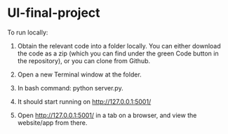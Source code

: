 # UI-final-project

To run locally: 

1) Obtain the relevant code into a folder locally. You can either download the code as a zip (which you can find under the green Code button in the repository), or you can clone from Github.

2) Open a new Terminal window at the folder. 

3) In bash command: python server.py.

4) It should start running on http://127.0.0.1:5001/

5) Open http://127.0.0.1:5001/ in a tab on a browser, and view the website/app from there.